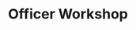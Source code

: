 ---
title: "Officer Workshop"
event-name: "Officer Workshop"
event-regular-date: "Date: Varies"
event-time: ""
event-location: "Location: Discord VC"
event-bg-img: "img/events/officer_workshop.jpg"
event-description: "This workshop is to shed some light as to what we officers do for the club and how that impacts you! Super helpful if you're trying to run for any officer positions as well, or just come down and talk with the officers!"
---